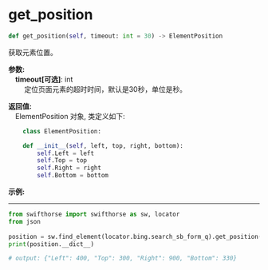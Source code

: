 # get_position
```python
def get_position(self, timeout: int = 30) -> ElementPosition
```

获取元素位置。

**参数:**   
    &emsp;**timeout[可选]**: int  
        &emsp;&emsp; 定位页面元素的超时时间，默认是30秒，单位是秒。

**返回值:**  
    &emsp;ElementPosition 对象, 类定义如下: 
```python
    class ElementPosition:

    def __init__(self, left, top, right, bottom):
        self.Left = left
        self.Top = top
        self.Right = right
        self.Bottom = bottom
```

**示例:**
***
```python
from swifthorse import swifthorse as sw, locator
from json
    
position = sw.find_element(locator.bing.search_sb_form_q).get_position()
print(position.__dict__)

# output: {"Left": 400, "Top": 300, "Right": 900, "Bottom": 330}

```